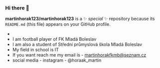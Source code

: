 ### Hi there 👋


**martinhorak123/martinhorak123** is a ✨ _special_ ✨ repository because its `README.md` (this file) appears on your GitHub profile.


- 
- I am football player of FK Mladá Boleslav
- I am also a student of Střední průmyslová škola Mladá Boleslav
- My field in school is IT
- If you want reach me my email is - martinhorakfkmb@seznam.cz
- social media - instagram - @horaak_martin


